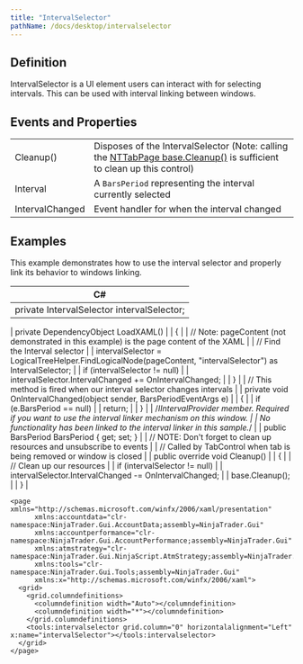 ```yaml
---
title: "IntervalSelector"
pathName: /docs/desktop/intervalselector
---
```


## Definition

IntervalSelector is a UI element users can interact with for selecting intervals. This can be used with interval linking between windows.

## Events and Properties

|  |  |
| --- | --- |
| Cleanup() | Disposes of the IntervalSelector (Note: calling the [NTTabPage base.Cleanup()](/docs/desktop/nttabpage_cleanup) is sufficient to clean up this control) |
| Interval | A `BarsPeriod` representing the interval currently selected |
| IntervalChanged | Event handler for when the interval changed |

## Examples

This example demonstrates how to use the interval selector and properly link its behavior to windows linking.

| C# |
| --- |
| private IntervalSelector intervalSelector;  |

| private DependencyObject LoadXAML() |
| { |
| // Note: pageContent (not demonstrated in this example) is the page content of the XAML |
| // Find the Interval selector |
| intervalSelector = LogicalTreeHelper.FindLogicalNode(pageContent, "intervalSelector") as IntervalSelector; |
| if (intervalSelector != null) |
| intervalSelector.IntervalChanged += OnIntervalChanged; |
| } |
| // This method is fired when our interval selector changes intervals |
| private void OnIntervalChanged(object sender, BarsPeriodEventArgs e) |
| { |
| if (e.BarsPeriod == null) |
| return; |
| } |
| /*IIntervalProvider member. Required if you want to use the interval linker mechanism on this window. |
| No functionality has been linked to the interval linker in this sample.*/ |
| public BarsPeriod BarsPeriod { get; set; } |
| // NOTE: Don't forget to clean up resources and unsubscribe to events |
| // Called by TabControl when tab is being removed or window is closed |
| public override void Cleanup() |
| { |
| // Clean up our resources |
| if (intervalSelector != null) |
| intervalSelector.IntervalChanged -= OnIntervalChanged; |
| base.Cleanup(); |
| } |

```xaml
<page xmlns="http://schemas.microsoft.com/winfx/2006/xaml/presentation" 
      xmlns:accountdata="clr-namespace:NinjaTrader.Gui.AccountData;assembly=NinjaTrader.Gui" 
      xmlns:accountperformance="clr-namespace:NinjaTrader.Gui.AccountPerformance;assembly=NinjaTrader.Gui" 
      xmlns:atmstrategy="clr-namespace:NinjaTrader.Gui.NinjaScript.AtmStrategy;assembly=NinjaTrader.Gui" 
      xmlns:tools="clr-namespace:NinjaTrader.Gui.Tools;assembly=NinjaTrader.Gui" 
      xmlns:x="http://schemas.microsoft.com/winfx/2006/xaml">
  <grid>
    <grid.columndefinitions>
      <columndefinition width="Auto"></columndefinition>
      <columndefinition width="*"></columndefinition>
    </grid.columndefinitions>
    <tools:intervalselector grid.column="0" horizontalalignment="Left" x:name="intervalSelector"></tools:intervalselector>
  </grid>
</page>
```
